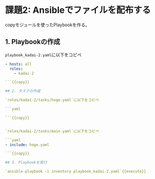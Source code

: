 # 課題2: Ansibleでファイルを配布する

copyモジュールを使ったPlaybookを作る。

## 1. Playbookの作成

`playbook_kadai-2.yaml`に以下をコピペ

```yaml
- hosts: all
  roles:
    - kadai-2

```{{copy}}

## 2. タスクの作成

`roles/kadai-2/tasks/hoge.yaml`に以下をコピペ

```yaml

```{{copy}}


`roles/kadai-2/tasks/main.yaml`に以下をコピペ

```yaml
- include: hoge.yaml

```{{copy}}

## 3. Playbookを実行

`ansible-playbook -i inventory playbook_kadai-2.yaml`{{execute}}
